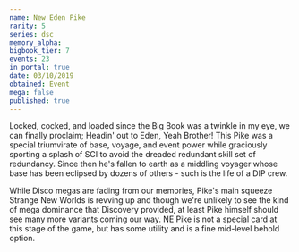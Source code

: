 ```yaml
---
name: New Eden Pike
rarity: 5
series: dsc
memory_alpha:
bigbook_tier: 7
events: 23
in_portal: true
date: 03/10/2019
obtained: Event
mega: false
published: true
---
```


Locked, cocked, and loaded since the Big Book was a twinkle in my eye, we can finally proclaim; Headin' out to Eden, Yeah Brother! This Pike was a special triumvirate of base, voyage, and event power while graciously sporting a splash of SCI to avoid the dreaded redundant skill set of redundancy. Since then he's fallen to earth as a middling voyager whose base has been eclipsed by dozens of others - such is the life of a DIP crew.

While Disco megas are fading from our memories, Pike's main squeeze Strange New Worlds is revving up and though we're unlikely to see the kind of mega dominance that Discovery provided, at least Pike himself should see many more variants coming our way. NE Pike is not a special card at this stage of the game, but has some utility and is a fine mid-level behold option.

